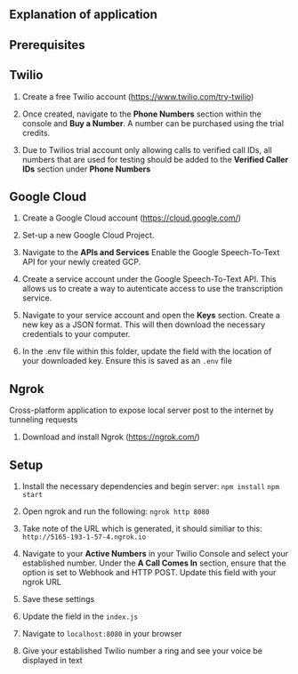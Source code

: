 Explanation of application
--------------------------
Prerequisites
------------
Twilio
------

1. Create a free Twilio account (https://www.twilio.com/try-twilio)

2. Once created, navigate to the **Phone Numbers** section within the console and **Buy a Number**. A number can be purchased using the trial credits.

3. Due to Twilios trial account only allowing calls to verified call IDs, all numbers that are used for testing should be added to the **Verified Caller IDs** section under **Phone Numbers**

Google Cloud
------------
1. Create a Google Cloud account (https://cloud.google.com/)

2. Set-up a new Google Cloud Project.

3. Navigate to the **APIs and Services** Enable the Google Speech-To-Text API for your newly created GCP.

4. Create a service account under the Google Speech-To-Text API. This allows us to create a way to autenticate access to use the transcription service.

5. Navigate to your service account and open the **Keys** section. Create a new key as a JSON format. This will then download the necessary credentials to your computer.

6. In the .env file within this folder, update the field with the location of your downloaded key. Ensure this is saved as an `.env` file

Ngrok
-----
Cross-platform application to expose local server post to the internet by tunneling requests

1. Download and install Ngrok (https://ngrok.com/)

Setup
-----
1. Install the necessary dependencies and begin server:
`npm install`
`npm start`

2. Open ngrok and run the following:
`ngrok http 8080`

3. Take note of the URL which is generated, it should similiar to this:
`http://5165-193-1-57-4.ngrok.io`

4. Navigate to your **Active Numbers** in your Twilio Console and select your established number. Under the **A Call Comes In** section, ensure that the option is set to Webhook and HTTP POST. Update this field with your ngrok URL

5. Save these settings

6. Update the **<Dial>** field in the `index.js`

7. Navigate to `localhost:8080` in your browser

8. Give your established Twilio number a ring and see your voice be displayed in text


